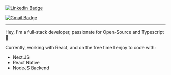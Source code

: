 [![Linkedin Badge](https://img.shields.io/badge/Alan%20Oliveira-6633cc?style=flat-square&logo=Linkedin&logoColor=white&color=30313f&link=https://www.linkedin.com/in/alan-nicolas-de-oliveira-16b056b2/)](https://www.linkedin.com/in/alan-nicolas-de-oliveira-16b056b2/)

[![Gmail Badge](https://img.shields.io/badge/-allan_net@live.com-6633cc?style=flat-square&logo=Gmail&color=30313f&logoColor=white&link=mailto:allan_net@live.com)](mailto:allan_net@live.com)

<hr />

Hey, I'm a full-stack developer, passionate for Open-Source and Typescript 💙

Currently, working with React, and on the free time I enjoy to code with:
* Next.JS
* React Native
* NodeJS Backend
